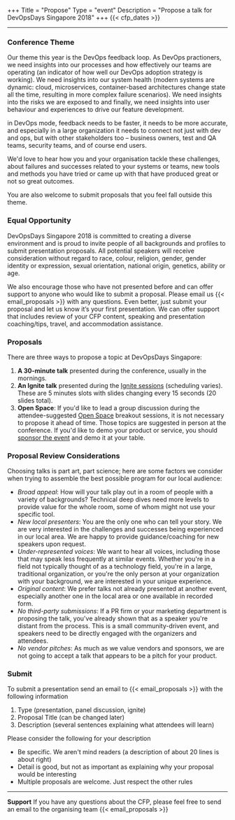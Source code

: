 +++
Title = "Propose"
Type = "event"
Description = "Propose a talk for DevOpsDays Singapore 2018"
+++
  {{< cfp_dates >}}

<hr>

### Conference Theme

Our theme this year is the DevOps feedback loop. As DevOps practioners, we need insights into our processes and how effectively our teams are operating (an indicator of how well our DevOps adoption strategy is working). We need insights into our system health (modern systems are dynamic: cloud, microservices, container-based architectures change state all the time, resulting in more complex failure scenarios). We need insights into the risks we are exposed to and finally, we need insights into user behaviour and experiences to drive our feature development.

in DevOps mode, feedback needs to be faster, it needs to be more accurate, and especially in a large organization it needs to connect not just with dev and ops, but with other stakeholders too – business owners, test and QA teams, security teams, and of course end users.

We'd love to hear how you and your organisation tackle these challenges, about failures and successes related to your systems or teams, new tools and methods you have tried or came up with that have produced great or not so great outcomes.

You are also welcome to submit proposals that you feel fall outside this theme.

### Equal Opportunity

DevOpsDays Singapore 2018 is committed to creating a diverse environment and is proud to invite people of all backgrounds and profiles to submit presentation proposals. All potential speakers will receive consideration without regard to race, colour, religion, gender, gender identity or expression, sexual orientation, national origin, genetics, ability or age.

We also encourage those who have not presented before and can offer support to anyone who would like to submit a proposal. Please email us {{< email_proposals >}} with any questions.  Even better, just submit your proposal and let us know it’s your first presentation. We can offer support that includes review of your CFP content, speaking and presentation coaching/tips, travel, and accommodation assistance.

### Proposals

There are three ways to propose a topic at DevOpsDays Singapore:

1. __A 30-minute talk__ presented during the conference, usually in the mornings.</li>
1. __An Ignite talk__ presented during the <a href="/pages/ignite-talks-format">Ignite sessions</a> (scheduling varies). These are 5 minutes slots with slides changing every 15 seconds (20 slides total).</li>
1. __Open Space__: If you'd like to lead a group discussion during the attendee-suggested <a href="/pages/open-space-format">Open Space</a> breakout sessions, it is not necessary to propose it ahead of time. Those topics are suggested in person at the conference. If you'd like to demo your product or service, you should <a href="../sponsor">sponsor the event</a> and demo it at your table.

### Proposal Review Considerations

Choosing talks is part art, part science; here are some factors we consider when trying to assemble the best possible program for our local audience:

- _Broad appeal_: How will your talk play out in a room of people with a variety of backgrounds? Technical deep dives need more levels to provide value for the whole room, some of whom might not use your specific tool.
- _New local presenters_: You are the only one who can tell your story. We are very interested in the challenges and successes being experienced in our local area. We are happy to provide guidance/coaching for new speakers upon request.
- _Under-represented voices_: We want to hear all voices, including those that may speak less frequently at similar events. Whether you're in a field not typically thought of as a technology field, you're in a large, traditional organization, or you're the only person at your organization with your background, we are interested in your unique experience.
- _Original content_: We prefer talks not already presented at another event, especially another one in the local area or one available in recorded form.
- _No third-party submissions_: If a PR firm or your marketing department is proposing the talk, you've already shown that as a speaker you're distant from the process. This is a small community-driven event, and speakers need to be directly engaged with the organizers and attendees.
- _No vendor pitches_: As much as we value vendors and sponsors, we are not going to accept a talk that appears to be a pitch for your product.

### Submit

To submit a presentation send an email to {{< email_proposals >}} with the following information

1. Type (presentation, panel discussion, ignite)
1. Proposal Title (can be changed later)
1. Description (several sentences explaining what attendees will learn)

Please consider the following for your description

- Be specific. We aren't mind readers (a description of about 20 lines is about right)
- Detail is good, but not as important as explaining why your proposal would be interesting
- Multiple proposals are welcome. Just respect the other rules

<hr>

__Support__ If you have any questions about the CFP, please feel free to send an email to the organising team {{< email_proposals >}}
